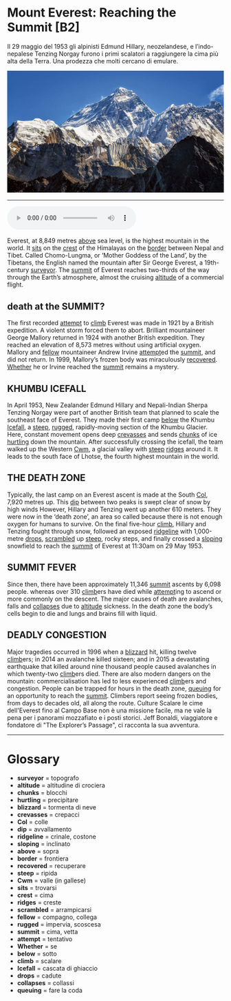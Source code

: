 # Mount Everest: Reaching the Summit   [B2]

Il 29 maggio del 1953 gli alpinisti Edmund Hillary, neozelandese, e l’indo-nepalese Tenzing Norgay furono i primi scalatori a raggiungere la cima più alta della Terra. Una prodezza che molti cercano di emulare.

![](Mount%20Everest%20Reaching%20the%20Summit.jpg)

--------------

<div>
<audio controls autoplay>
    <source src="https://raw.githubusercontent.com/dartie/speakup/main/2023-05/Mount%20Everest%20Reaching%20the%20Summit.mp3" type="audio/mpeg">
</audio>
</div>


Everest, at 8,849 metres [above](## "sopra") sea level, is the highest mountain in the world. It [sits](## "trovarsi") on the [crest](## "cima") of the Himalayas on the [border](## "frontiera") between Nepal and Tibet. Called Chomo-Lungma, or ‘Mother Goddess of the Land’, by the Tibetans, the English named the mountain after Sir George Everest, a 19th-century [surveyor](## "topografo"). The [summit](## "cima, vetta") of Everest reaches two-thirds of the way through the Earth’s atmosphere, almost the cruising [altitude](## "altitudine di crociera") of a commercial flight.

## death at the SUMMIT? 
The first recorded [attempt](## "tentativo") to [climb](## "scalare") Everest was made in 1921 by a British expedition. A violent storm forced them to abort. Brilliant mountaineer George Mallory returned in 1924 with another British expedition. They reached an elevation of 8,573 metres without using artificial oxygen. Mallory and [fellow](## "compagno, collega") mountaineer Andrew Irvine [attempt](## "tentativo")ed the [summit](## "cima, vetta"), and did not return. In 1999, Mallory’s frozen body was miraculously [recovered](## "recuperare"). [Whether](## "se") he or Irvine reached the [summit](## "cima, vetta") remains a mystery.

## KHUMBU ICEFALL
In April 1953, New Zealander Edmund Hillary and Nepali-Indian Sherpa Tenzing Norgay were part of another British team that planned to scale the southeast face of Everest. They made their first camp [below](## "sotto") the Khumbu [Icefall](## "cascata di ghiaccio"), a [steep](## "ripida"), [rugged](## "impervia, scoscesa"), rapidly-moving section of the Khumbu Glacier. Here, constant movement opens deep [crevasses](## "crepacci") and sends [chunks](## "blocchi") of ice [hurtling](## "precipitare") down the mountain. After successfully crossing the icefall, the team walked up the Western [Cwm](## "valle (in gallese)"), a glacial valley with [steep](## "ripida") [ridges](## "creste") around it. It leads to the south face of Lhotse, the fourth highest mountain in the world.

## THE DEATH ZONE
Typically, the last camp on an Everest ascent is made at the South [Col](## "colle"), 7,920 metres up. This [dip](## "avvallamento") between two peaks is swept clear of snow by high winds However, Hillary and Tenzing went up another 610 meters. They were now in the ‘death zone’, an area so called because there is not enough oxygen for humans to survive. On the final five-hour [climb](## "scalare"), Hillary and Tenzing fought through snow, followed an exposed [ridgeline](## "crinale, costone") with 1,000-metre [drops](## "cadute"), [scrambled](## "arrampicarsi") up [steep](## "ripida"), rocky steps, and finally crossed a [sloping](## "inclinato") snowfield to reach the [summit](## "cima, vetta") of Everest at 11:30am on 29 May 1953. 

## SUMMIT FEVER
Since then, there have been approximately 11,346 [summit](## "cima, vetta") ascents by 6,098 people. whereas over 310 [climb](## "scalare")ers have died while [attempt](## "tentativo")ing to ascend or more commonly on the descent. The major causes of death are avalanches, falls and [collapses](## "collassi") due to [altitude](## "altitudine di crociera") sickness. In the death zone the body’s cells begin to die and lungs and brains fill with liquid. 

## DEADLY CONGESTION
Major tragedies occurred in 1996 when a [blizzard](## "tormenta di neve") hit, killing twelve [climb](## "scalare")ers; in 2014 an avalanche killed sixteen; and in 2015 a devastating earthquake that killed around nine thousand people caused avalanches in which twenty-two [climb](## "scalare")ers died. There are also modern dangers on the mountain: commercialisation has led to less experienced [climb](## "scalare")ers and congestion. People can be trapped for hours in the death zone, [queuing](## "fare la coda") for an opportunity to reach the [summit](## "cima, vetta"). Climbers report seeing frozen bodies, from days to decades old, all along the route.
Culture
Scalare le cime dell'Everest fino al Campo Base non è una missione facile, ma ne vale la pena per i panorami mozzafiato e i posti storici. Jeff Bonaldi, viaggiatore e fondatore di "The Explorer’s Passage", ci racconta la sua avventura. 

--------------

<div style = "display:block; clear:both; page-break-after:always;"></div>

# Glossary
* **surveyor** = topografo
* **altitude** = altitudine di crociera
* **chunks** = blocchi
* **hurtling** = precipitare
* **blizzard** = tormenta di neve
* **crevasses** = crepacci
* **Col** = colle
* **dip** = avvallamento
* **ridgeline** = crinale, costone
* **sloping** = inclinato
* **above** = sopra
* **border** = frontiera
* **recovered** = recuperare
* **steep** = ripida
* **Cwm** = valle (in gallese)
* **sits** = trovarsi
* **crest** = cima
* **ridges** = creste
* **scrambled** = arrampicarsi
* **fellow** = compagno, collega
* **rugged** = impervia, scoscesa
* **summit** = cima, vetta
* **attempt** = tentativo
* **Whether** = se
* **below** = sotto
* **climb** = scalare
* **Icefall** = cascata di ghiaccio
* **drops** = cadute
* **collapses** = collassi
* **queuing** = fare la coda
